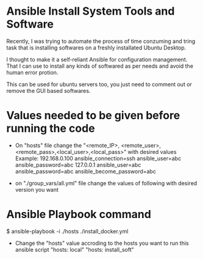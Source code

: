 # Ansible Install System Tools and Software
Recently, I was trying to automate the process of time conzuming and tring task that is installing softwares on a freshly installated Ubuntu Desktop.

I thought to make it a self-reliant Ansible for configuration management. That I can use to install any kinds of softwared as per needs and avoid the human error protion. 

This can be used for ubuntu servers too, you just need to comment out or remove the GUI based softwares.

# Values needed to be given before running the code
- On "hosts" file change the "<remote_IP>, <remote_user>, <remote_pass>,<local_user>,<local_pass>" with desired values
    Example: 192.168.0.100 ansible_connection=ssh ansible_user=abc ansible_password=abc
             127.0.0.1 ansible_user=abc ansible_password=abc ansible_become_password=abc

- on "./group_vars/all.yml" file change the values of following with desired version you want
# Ansible Playbook command
$ ansible-playbook -i ./hosts ./install_docker.yml

- Change the "hosts" value accroding to the hosts you want to run this ansible script "hosts: local" "hosts: install_soft"


